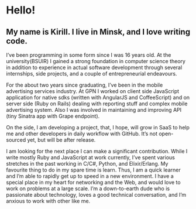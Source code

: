Hello!
======

My name is Kirill. I live in Minsk, and I love writing code.
-----------------------------------------------------------

I’ve been programming in some form since I was 16 years old. At the university(BSUIR) I gained a strong foundation in computer science theory in addition to experience in actual software development through several internships, side projects, and a couple of entrepreneurial endeavours.

For the about two years since graduating, I’ve been in the mobile advertising services industry. At GPN I worked on client side JavaScript application for native sdks (written with AngularJS and CoffeeScript) and on server side (Ruby on Rails) dealing with reporting stuff and complex mobile advertising system. Also I was involved in maintaining and improving API (tiny Sinatra app with Grape endpoint).

On the side, I am developing a project, that, I hope, will grow in SaaS to help me and other developers in daily workflow with GitHub. It’s not open-sourced yet, but will be after release.

I am looking for the next place I can make a significant contribution. While I write mostly Ruby and JavaScript at work currently, I’ve spent various stretches in the past working in C/C#, Python, and Elixir/Erlang. My favourite thing to do in my spare time is learn. Thus, I am a quick learner and I’m able to rapidly get up to speed in a new environment. I have a special place in my heart for networking and the Web, and would love to work on problems at a large scale. I’m a down-to-earth dude who is passionate about technology, loves a good technical conversation, and I’m anxious to work with other like me.
